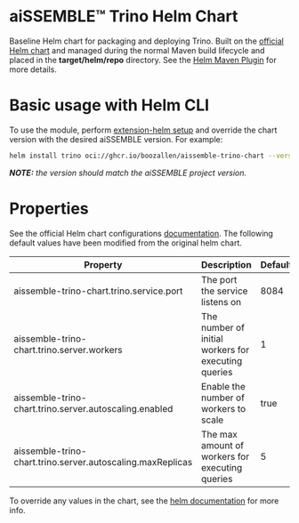 # aiSSEMBLE&trade; Trino Helm Chart
Baseline Helm chart for packaging and deploying Trino. Built on the [official Helm chart](https://github.com/trinodb/charts/blob/trino-0.33.0/charts/trino/README.md)
and managed during the normal Maven build lifecycle and placed in the **target/helm/repo** directory. See the
[Helm Maven Plugin](https://github.com/kokuwaio/helm-maven-plugin) for more details.

# Basic usage with Helm CLI
To use the module, perform [extension-helm setup](../README.md#leveraging-extensions-helm) and override the chart version with the desired aiSSEMBLE version. For example:
```bash
helm install trino oci://ghcr.io/boozallen/aissemble-trino-chart --version <AISSEMBLE-VERSION>
```
_**NOTE:**_ *the version should match the aiSSEMBLE project version.*

# Properties
See the official Helm chart configurations [documentation](https://trino.io/docs/current/installation/kubernetes.html#configuration). The following
default values have been modified from the original helm chart.

| Property                                                   | Description                                          | Default |
|------------------------------------------------------------|------------------------------------------------------|---------|
| aissemble-trino-chart.trino.service.port                   | The port the service listens on                      | 8084    |
| aissemble-trino-chart.trino.server.workers                 | The number of initial workers for executing queries  | 1       |
| aissemble-trino-chart.trino.server.autoscaling.enabled     | Enable the number of workers to scale                | true    |
| aissemble-trino-chart.trino.server.autoscaling.maxReplicas | The max amount of workers for executing queries      | 5       |

To override any values in the chart, see the [helm documentation](https://helm.sh/docs/chart_template_guide/subcharts_and_globals/#overriding-values-from-a-parent-chart) for more info.